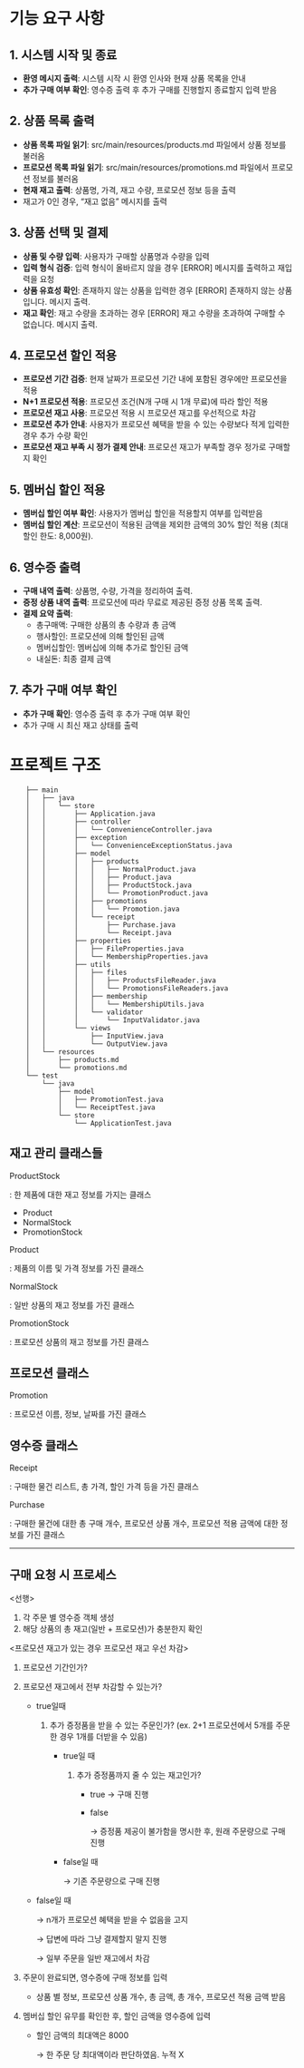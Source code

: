 # **기능 요구 사항**

## **1. 시스템 시작 및 종료**

- **환영 메시지 출력**: 시스템 시작 시 환영 인사와 현재 상품 목록을 안내
- **추가 구매 여부 확인**: 영수증 출력 후 추가 구매를 진행할지 종료할지 입력 받음

## **2. 상품 목록 출력**

- **상품 목록 파일 읽기**: src/main/resources/products.md 파일에서 상품 정보를 불러옴
- **프로모션 목록 파일 읽기**: src/main/resources/promotions.md 파일에서 프로모션 정보를 불러옴
- **현재 재고 출력**: 상품명, 가격, 재고 수량, 프로모션 정보 등을 출력
- 재고가 0인 경우, “재고 없음” 메시지를 출력

## **3. 상품 선택 및 결제**

- **상품 및 수량 입력**: 사용자가 구매할 상품명과 수량을 입력
- **입력 형식 검증**: 입력 형식이 올바르지 않을 경우 [ERROR] 메시지를 출력하고 재입력을 요청
- **상품 유효성 확인**: 존재하지 않는 상품을 입력한 경우 [ERROR] 존재하지 않는 상품입니다. 메시지 출력.
- **재고 확인**: 재고 수량을 초과하는 경우 [ERROR] 재고 수량을 초과하여 구매할 수 없습니다. 메시지 출력.

## **4. 프로모션 할인 적용**

- **프로모션 기간 검증**: 현재 날짜가 프로모션 기간 내에 포함된 경우에만 프로모션을 적용
- **N+1 프로모션 적용**: 프로모션 조건(N개 구매 시 1개 무료)에 따라 할인 적용
- **프로모션 재고 사용**: 프로모션 적용 시 프로모션 재고를 우선적으로 차감
- **프로모션 추가 안내**: 사용자가 프로모션 혜택을 받을 수 있는 수량보다 적게 입력한 경우 추가 수량 확인
- **프로모션 재고 부족 시 정가 결제 안내**: 프로모션 재고가 부족할 경우 정가로 구매할지 확인

## **5. 멤버십 할인 적용**

- **멤버십 할인 여부 확인**: 사용자가 멤버십 할인을 적용할지 여부를 입력받음
- **멤버십 할인 계산**: 프로모션이 적용된 금액을 제외한 금액의 30% 할인 적용 (최대 할인 한도: 8,000원).

## **6. 영수증 출력**

- **구매 내역 출력**: 상품명, 수량, 가격을 정리하여 출력.
- **증정 상품 내역 출력**: 프로모션에 따라 무료로 제공된 증정 상품 목록 출력.
- **결제 요약 출력**:
    - 총구매액: 구매한 상품의 총 수량과 총 금액
    - 행사할인: 프로모션에 의해 할인된 금액
    - 멤버십할인: 멤버십에 의해 추가로 할인된 금액
    - 내실돈: 최종 결제 금액

## **7. 추가 구매 여부 확인**

- **추가 구매 확인**: 영수증 출력 후 추가 구매 여부 확인
- 추가 구매 시 최신 재고 상태를 출력

# 프로젝트 구조

```
    ├── main
    │   ├── java
    │   │   └── store
    │   │       ├── Application.java
    │   │       ├── controller
    │   │       │   └── ConvenienceController.java
    │   │       ├── exception
    │   │       │   └── ConvenienceExceptionStatus.java
    │   │       ├── model
    │   │       │   ├── products
    │   │       │   │   ├── NormalProduct.java
    │   │       │   │   ├── Product.java
    │   │       │   │   ├── ProductStock.java
    │   │       │   │   └── PromotionProduct.java
    │   │       │   ├── promotions
    │   │       │   │   └── Promotion.java
    │   │       │   └── receipt
    │   │       │       ├── Purchase.java
    │   │       │       └── Receipt.java
    │   │       ├── properties
    │   │       │   ├── FileProperties.java
    │   │       │   └── MembershipProperties.java
    │   │       ├── utils
    │   │       │   ├── files
    │   │       │   │   ├── ProductsFileReader.java
    │   │       │   │   └── PromotionsFileReaders.java
    │   │       │   ├── membership
    │   │       │   │   └── MembershipUtils.java
    │   │       │   └── validator
    │   │       │       └── InputValidator.java
    │   │       └── views
    │   │           ├── InputView.java
    │   │           └── OutputView.java
    │   └── resources
    │       ├── products.md
    │       └── promotions.md
    └── test
        └── java
            ├── model
            │   ├── PromotionTest.java
            │   └── ReceiptTest.java
            └── store
                └── ApplicationTest.java

```

## 재고 관리 클래스들

 ProductStock

: 한 제품에 대한 재고 정보를 가지는 클래스

- Product
- NormalStock
- PromotionStock

 Product

: 제품의 이름 및 가격 정보를 가진 클래스

 NormalStock

: 일반 상품의 재고 정보를 가진 클래스

 PromotionStock

: 프로모션 상품의 재고 정보를 가진 클래스

## 프로모션 클래스

 Promotion

: 프로모션 이름, 정보, 날짜를 가진 클래스

## 영수증 클래스

 Receipt

: 구매한 물건 리스트, 총 가격, 할인 가격 등을 가진 클래스

 Purchase

: 구매한 물건에 대한 총 구매 개수, 프로모션 상품 개수, 프로모션 적용 금액에 대한 정보를 가진 클래스

---

## 구매 요청 시 프로세스

<선행>

1. 각 주문 별 영수증 객체 생성
2. 해당 상품의 총 재고(일반 + 프로모션)가 충분한지 확인

<프로모션 재고가 있는 경우 프로모션 재고 우선 차감>

1. 프로모션 기간인가?
2. 프로모션 재고에서 전부 차감할 수 있는가?
    - true일때
        1. 추가 증정품을 받을 수 있는 주문인가? (ex. 2+1 프로모션에서 5개를 주문한 경우 1개를 더받을 수 있음)
            - true일 때
                1. 추가 증정품까지 줄 수 있는 재고인가?
                    - true → 구매 진행
                    - false

                      → 증정품 제공이 불가함을 명시한 후, 원래 주문량으로 구매 진행

            - false일 때

              → 기존 주문량으로 구매 진행

    - false일 때

      → n개가 프로모션 혜택을 받을 수 없음을 고지

      → 답변에 따라 그냥 결제할지 말지 진행

      → 일부 주문을 일반 재고에서 차감

3. 주문이 완료되면, 영수증에 구매 정보를 입력
    - 상품 별 정보, 프로모션 상품 개수, 총 금액, 총 개수, 프로모션 적용 금액 받음
4. 멤버십 할인 유무를 확인한 후, 할인 금액을 영수증에 입력
    - 할인 금액의 최대액은 8000

      → 한 주문 당 최대액이라 판단하였음. 누적 X